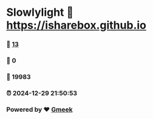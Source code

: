 # Slowlylight :link: https://isharebox.github.io 
### :page_facing_up: [13](https://isharebox.github.io/tag.html) 
### :speech_balloon: 0 
### :hibiscus: 19983 
### :alarm_clock: 2024-12-29 21:50:53 
### Powered by :heart: [Gmeek](https://github.com/Meekdai/Gmeek)
